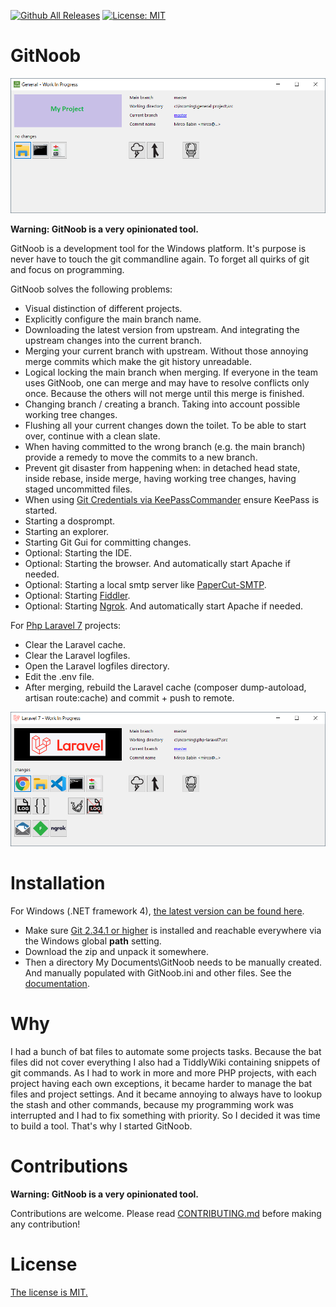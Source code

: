 [![Github All Releases](https://img.shields.io/github/downloads/MircoBabin/GitNoob/total)](https://github.com/MircoBabin/GitNoob/releases)
[![License: MIT](https://img.shields.io/badge/License-MIT-yellow.svg)](https://github.com/MircoBabin/GitNoob/blob/master/LICENSE.md)

# GitNoob

![Screenshot](screenshot.png)

**Warning: GitNoob is a very opinionated tool.**

GitNoob is a development tool for the Windows platform. It's purpose is never have to touch the git commandline again. To forget all quirks of git and focus on programming.

GitNoob solves the following problems:

- Visual distinction of different projects.
- Explicitly configure the main branch name.
- Downloading the latest version from upstream. And integrating the upstream changes into the current branch.
- Merging your current branch with upstream. Without those annoying merge commits which make the git history unreadable.
- Logical locking the main branch when merging. If everyone in the team uses GitNoob, one can merge and may have to resolve conflicts only once. Because the others will not merge until this merge is finished.
- Changing branch / creating a branch. Taking into account possible working tree changes.
- Flushing all your current changes down the toilet. To be able to start over, continue with a clean slate.
- When having committed to the wrong branch (e.g. the main branch) provide a remedy to move the commits to a new branch.
- Prevent git disaster from happening when: in detached head state, inside rebase, inside merge, having working tree changes, having staged uncommitted files.
- When using [Git Credentials via KeePassCommander](https://github.com/MircoBabin/GitCredentialsViaKeePassCommander) ensure KeePass is started.
- Starting a dosprompt.
- Starting an explorer.
- Starting Git Gui for committing changes.
- Optional: Starting the IDE.
- Optional: Starting the browser. And automatically start Apache if needed.
- Optional: Starting a local smtp server like [PaperCut-SMTP](https://github.com/ChangemakerStudios/Papercut-SMTP).
- Optional: Starting [Fiddler](https://www.telerik.com/fiddler/fiddler-classic).
- Optional: Starting [Ngrok](https://ngrok.com/). And automatically start Apache if needed.

For [Php Laravel 7](https://laravel.com/docs/7.x) projects:

- Clear the Laravel cache.
- Clear the Laravel logfiles.
- Open the Laravel logfiles directory.
- Edit the .env file.
- After merging, rebuild the Laravel cache (composer dump-autoload, artisan route:cache) and commit + push to remote.

![Screenshot-Laravel](screenshot-laravel.png)


# Installation
For Windows (.NET framework 4), [the latest version can be found here](https://github.com/MircoBabin/GitNoob/releases/latest "Latest Version").

- Make sure [Git 2.34.1 or higher](https://git-scm.com/) is installed and reachable everywhere via the Windows global **path** setting.
- Download the zip and unpack it somewhere.
- Then a directory My Documents\GitNoob needs to be manually created. And manually populated with GitNoob.ini and other files. See the [documentation](docs/README.md "Documentation").

# Why
I had a bunch of bat files to automate some projects tasks. Because the bat files did not cover everything I also had a TiddlyWiki containing snippets of git commands.
As I had to work in more and more PHP projects, with each project having each own exceptions, it became harder to manage the bat files and project settings. 
And it became annoying to always have to lookup the stash and other commands, because my programming work was interrupted and I had to fix something with priority.
So I decided it was time to build a tool. That's why I started GitNoob.

# Contributions
**Warning: GitNoob is a very opinionated tool.**

Contributions are welcome. Please read [CONTRIBUTING.md](CONTRIBUTING.md "contributing") before making any contribution!

# License
[The license is MIT.](LICENSE.md "license")





